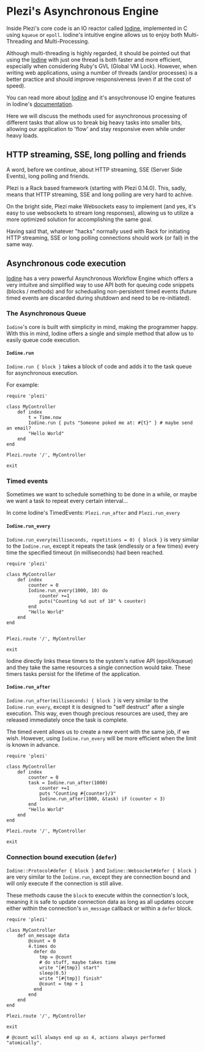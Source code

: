 # Plezi&#39;s Asynchronous Engine

Inside Plezi's core code is an IO reactor called [Iodine](https://github.com/boazsegev/iodine), implemented in C using `kqueue` or `epoll`. Iodine's intuitive engine allows us to enjoy both Multi-Threading and Multi-Processing.

Although multi-threading is highly regarded, it should be pointed out that using the [Iodine](https://github.com/boazsegev/iodine) with just one thread is both faster and more efficient, especially when considering Ruby's GVL (Global VM Lock). However, when writing web applications, using a number of threads (and/or processes) is a better practice and should improve responsiveness (even if at the cost of speed).

You can read more about [Iodine](https://github.com/boazsegev/iodine) and it's ansychronouse IO engine features in Iodine's [documentation](http://www.rubydoc.info/github/boazsegev/iodine/master).

Here we will discuss the methods used for asynchronous processing of different tasks that allow us to break big heavy tasks into smaller bits, allowing our application to 'flow' and stay responsive even while under heavy loads.

## HTTP streaming, SSE, long polling and friends

A word, before we continue, about HTTP streaming, SSE (Server Side Events), long polling and friends.

Plezi is a Rack based framework (starting with Plezi 0.14.0). This, sadly, means that HTTP streaming, SSE and long polling are very hard to achive.

On the bright side, Plezi make Websockets easy to implement (and yes, it's easy to use websockets to stream long responses), allowing us to utilize a more optimized solution for accomplishing the same goal.

Having said that, whatever "hacks" normally used with Rack for initiating HTTP streaming, SSE or long polling connections should work (or fail) in the same way.

## Asynchronous code execution

[Iodine](https://github.com/boazsegev/iodine) has a very powerful Asynchronous Workflow Engine which offers a very intuitve and simplified way to use API both for queuing code snippets (blocks / methods) and for schedualing non-persistent timed events (future timed events are discarded during shutdown and need to be re-initiated).

### The Asynchronous Queue

`Iodine`'s core is built with simplicity in mind, making the programmer happy. With this in mind, Iodine offers a single and simple method that allow us to easily queue code execution.


#### `Iodine.run`

`Iodine.run { block }` takes a block of code and adds it to the task queue for asynchronous execution.

For example:

    require 'plezi'

    class MyController
        def index
            t = Time.now
            Iodine.run { puts "Someone poked me at: #{t}" } # maybe send an email?
            "Hello World"
        end
    end

    Plezi.route '/', MyController

    exit

### Timed events

Sometimes we want to schedule something to be done in a while, or maybe we want a task to repeat every certain interval...

In come Iodine's TimedEvents: `Plezi.run_after` and `Plezi.run_every`

#### `Iodine.run_every`

`Iodine.run_every(milliseconds, repetitions = 0) { block }` is very similar to the `Iodine.run`, except it repeats the task (endlessly or a few times) every time the specified timeout (in milliseconds) had been reached.

    require 'plezi'

    class MyController
        def index
            counter = 0
            Iodine.run_every(1000, 10) do
                counter +=1
                puts("Counting %d out of 10" % counter)
            end
            "Hello World"
        end
    end


    Plezi.route '/', MyController

    exit

Iodine directly links these timers to the system's native API (epoll/kqueue) and they take the same resources a single connection would take. These timers tasks persist for the lifetime of the application.

#### `Iodine.run_after`

`Iodine.run_after(milliseconds) { block }` is very similar to the `Iodine.run_every`, except it is designed to "self destruct" after a single execution. This way, even though precious resources are used, they are released immediately once the task is complete.

The timed event allows us to create a new event with the same job, if we wish. However, using `Iodine.run_every` will be more efficient when the limit is known in advance.

    require 'plezi'

    class MyController
        def index
            counter = 0
            task = Iodine.run_after(1000)
                counter +=1
                puts "Counting #{counter}/3"
                Iodine.run_after(1000, &task) if (counter < 3)
            end
            "Hello World"
        end
    end

    Plezi.route '/', MyController

    exit

### Connection bound execution (`defer`)

`Iodine::Protocol#defer { block }` and `Iodine::Websocket#defer { block }` are very similar to the `Iodine.run`, except they are connection bound and will only execute if the connection is still alive.

These methods cause the `block` to execute within the connection's lock, meaning it is safe to update connection data as long as all updates occure either within the connection's `on_message` callback or within a `defer` block.

    require 'plezi'

    class MyController
        def on_message data
            @count = 0
            4.times do
              defer do
                tmp = @count
                # do stuff, maybe takes time
                write "[#{tmp}] start"
                sleep(0.5)
                write "[#{tmp}] finish"
                @count = tmp + 1
              end
            end
        end
    end

    Plezi.route '/', MyController

    exit

    # @count will always end up as 4, actions always performed "atomically".
